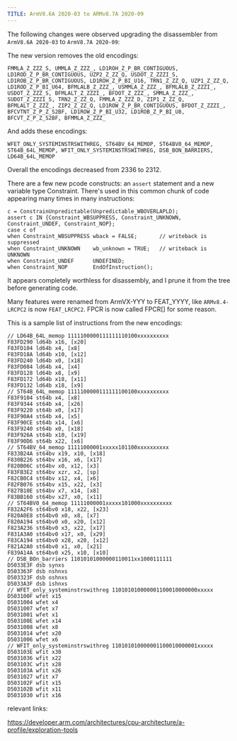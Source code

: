 ```yaml
---
TITLE: ArmV8.6A 2020-03 to ARMv8.7A 2020-09
---
```


The following changes were observed upgrading the disassembler from `ArmV8.6A 2020-03` to `ArmV8.7A 2020-09`:

The new version removes the old encodings:

```
FMMLA_Z_ZZZ_S, UMMLA_Z_ZZZ_, LD1ROH_Z_P_BR_CONTIGUOUS, LD1ROD_Z_P_BR_CONTIGUOUS, UZP2_Z_ZZ_Q, USDOT_Z_ZZZI_S, LD1ROB_Z_P_BR_CONTIGUOUS, LD1ROH_Z_P_BI_U16, TRN1_Z_ZZ_Q, UZP1_Z_ZZ_Q, LD1ROD_Z_P_BI_U64, BFMLALB_Z_ZZZ_, USMMLA_Z_ZZZ_, BFMLALB_Z_ZZZI_, USDOT_Z_ZZZ_S, BFMLALT_Z_ZZZI_, BFDOT_Z_ZZZ_, SMMLA_Z_ZZZ_, SUDOT_Z_ZZZI_S, TRN2_Z_ZZ_Q, FMMLA_Z_ZZZ_D, ZIP1_Z_ZZ_Q, BFMLALT_Z_ZZZ_, ZIP2_Z_ZZ_Q, LD1ROW_Z_P_BR_CONTIGUOUS, BFDOT_Z_ZZZI_, BFCVTNT_Z_P_Z_S2BF, LD1ROW_Z_P_BI_U32, LD1ROB_Z_P_BI_U8, BFCVT_Z_P_Z_S2BF, BFMMLA_Z_ZZZ_
```

And adds these encodings:

```
WFET_ONLY_SYSTEMINSTRSWITHREG, ST64BV_64_MEMOP, ST64BV0_64_MEMOP, ST64B_64L_MEMOP, WFIT_ONLY_SYSTEMINSTRSWITHREG, DSB_BON_BARRIERS, LD64B_64L_MEMOP
```

Overall the encodings decreased from 2336 to 2312.

There are a few new pcode constructs: an `assert` statement and a new variable type Constraint. There's used in this common chunk of code appearing many times in many instructions:

```
c = ConstrainUnpredictable(Unpredictable_WBOVERLAPLD);
assert c IN {Constraint_WBSUPPRESS, Constraint_UNKNOWN, Constraint_UNDEF, Constraint_NOP};
case c of
when Constraint_WBSUPPRESS wback = FALSE;       // writeback is suppressed
when Constraint_UNKNOWN    wb_unknown = TRUE;   // writeback is UNKNOWN
when Constraint_UNDEF      UNDEFINED;
when Constraint_NOP        EndOfInstruction();
```

It appears completely worthless for disassembly, and I prune it from the tree before generating code.

Many features were renamed from ArmVX-YYY to FEAT_YYYY, like `ARMv8.4-LRCPC2` is now `FEAT_LRCPC2`. FPCR is now called FPCR[] for some reason.

This is a sample list of instructions from the new encodings:

```
// LD64B_64L_memop 1111100000111111110100xxxxxxxxxx
F83FD290 ld64b x16, [x20]
F83FD104 ld64b x4, [x8]
F83FD18A ld64b x10, [x12]
F83FD240 ld64b x0, [x18]
F83FD084 ld64b x4, [x4]
F83FD128 ld64b x8, [x9]
F83FD172 ld64b x18, [x11]
F83FD132 ld64b x18, [x9]
// ST64B_64L_memop 1111100000111111100100xxxxxxxxxx
F83F9104 st64b x4, [x8]
F83F9344 st64b x4, [x26]
F83F9220 st64b x0, [x17]
F83F90A4 st64b x4, [x5]
F83F90CE st64b x14, [x6]
F83F9240 st64b x0, [x18]
F83F926A st64b x10, [x19]
F83F90D6 st64b x22, [x6]
// ST64BV_64_memop 11111000001xxxxx101100xxxxxxxxxx
F833B24A st64bv x19, x10, [x18]
F830B226 st64bv x16, x6, [x17]
F820B06C st64bv x0, x12, [x3]
F83FB3E2 st64bv xzr, x2, [sp]
F82CB0C4 st64bv x12, x4, [x6]
F82FB076 st64bv x15, x22, [x3]
F827B10E st64bv x7, x14, [x8]
F83BB160 st64bv x27, x0, [x11]
// ST64BV0_64_memop 11111000001xxxxx101000xxxxxxxxxx
F832A2F6 st64bv0 x18, x22, [x23]
F820A0E8 st64bv0 x0, x8, [x7]
F820A194 st64bv0 x0, x20, [x12]
F823A236 st64bv0 x3, x22, [x17]
F831A3A0 st64bv0 x17, x0, [x29]
F83CA194 st64bv0 x28, x20, [x12]
F821A2A0 st64bv0 x1, x0, [x21]
F839A14A st64bv0 x25, x10, [x10]
// DSB_BOn_barriers 11010101000000110011xx1000111111
D5033E3F dsb synxs
D503363F dsb nshnxs
D503323F dsb oshnxs
D5033A3F dsb ishnxs
// WFET_only_systeminstrswithreg 110101010000001100010000000xxxxx
D503100F wfet x15
D5031004 wfet x4
D5031007 wfet x7
D5031001 wfet x1
D503100E wfet x14
D5031008 wfet x8
D5031014 wfet x20
D5031006 wfet x6
// WFIT_only_systeminstrswithreg 110101010000001100010000001xxxxx
D503103E wfit x30
D5031036 wfit x22
D503103C wfit x28
D503103A wfit x26
D5031027 wfit x7
D503102F wfit x15
D503102B wfit x11
D5031030 wfit x16
```

relevant links:

https://developer.arm.com/architectures/cpu-architecture/a-profile/exploration-tools

